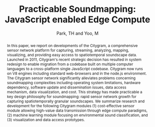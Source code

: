 --- 
title: "Practicable Soundmapping: JavaScript enabled Edge Compute" 
abstract: "In this paper, we report on developments of the Citygram, a comprehensive sensor network platform for capturing, streaming, analyzing, mapping, visualizing, and providing easy access to spatiotemporal soundscape data. Launched in 2011, Citygram's recent strategic decision has resulted in system redesign to enable migration from a codebase built on multiple computer languages to a cross-platform single JavaScript codebase. Citygram now runs on V8 engines including standard web-browsers and in the node.js environment. The Citygram sensor network significantly alleviates problems concerning soundmapping complexities including operating system limitations, hardware dependency, software update and dissemination issues, data access mechanism, data visualization, and cost. This strategy has made practicable a key design philosophy for soundmapping: rapid sensor network growth for capturing spatiotemporally granular soundscapes. We summarize research and development for the following Citygram modules (1) cost-effective sensor module allowing high-value data transmission through edge compute paradigms, (2) machine learning module focusing on environmental sound classification, and (3) visualization and data access prototypes." 
address: "London" 
author: "Park, TH and Yoo, M"
webAuthor: "TH Park, M Yoo" 
booktitle: "Proceedings of the International Web Audio Conference" 
editor: "Thalmann, Florian and Ewert, Sebastian" 
month: "Proceedings of the International Web Audio Conference"
pages: "" 
publisher: "Queen Mary University of London" 
series: "WAC '17"
track: "Paper"  
year: "2017" 
id: "2017_59" 
tags: year2017
media: undefined 
pdflink: undefined
ISSN: 2663-5844
---